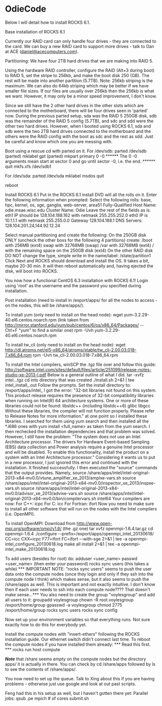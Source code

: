 OdieCode
========

Below I will detail how to install ROCKS 6.1.

Base installation of ROCKS 6.1

Currently our RAID card can only handle four drives - they are connected to the card. We can buy a new RAID card to support more drives - talk to Dan at ACE (daniel@acecomputers.com).

Partitioning:
We have four 2TB hard drives that we are making into RAID 5.

Using the hardware RAID controller, configure the RAID (Alt+3 during boot) to RAID 5, set the stripe to 256kb, and make the boot disk 250 (GB). The rest will be made into another partition (5.7TB). Note: 256kb striping is the maximum. We can also do 64kb striping which may be better if we have smaller file sizes. If our files are usually over 256kb then the 256kb is what we want. However, it may only be a minor speed improvement, I don't know.

Since we still have the 2 other hard drives in the other slots which are connected to the motherboard, there will be four drives seen in 'parted' now. During the previous parted setup, sda was the RAID 5 250GB disk, sdb was the remainder of the RAID 5 config (5.7TB), and sdc and sdd were the other two hard drives. However, when I booted using ROCKS 6.1, sda and sdb were the two 2TB hard drives connected to the motherboard and the others were the RAID config with the boot as sdc and the rest as sdd. Just be careful and know which one you are messing with.

Boot using a rescue cd with parted on it.
For /dev/sdb:
parted /dev/sdb
(parted) mklabel gpt
(parted) mkpart primary 0 -0 ****** The 0 -0 arguments mean start at sector 0 and go until sector -0, i.e. the end. ******
quit
mkfs.xfs /dev/sdb1

For /dev/sda:
parted /dev/sda
mklabel msdos
quit

reboot

Install ROCKS 6.1
Put in the ROCKS 6.1 install DVD will all the rolls on it. Enter the following information when prompted:
Select the following rolls:
base, hpc, kernel, os, sge, ganglia, web-server, area51
Fully-Qualified Host Name: odie.msae.wisc.edu
Cluster Name: Odie
Leave the rest of the fields as is.
eth1 IP should be 128.104.188.162 with netmask 255.255.252.0
eth0 IP is 10.1.1.1 with netmask 255.255.0.0
Gateway 128.104.188.1
DNS Servers: 128.104.201.24,144.92.12.24

Select manual partitioning and create the following:
On the 250GB disk ONLY (uncheck the other boxs for the following 4 partitions) create:
/boot   with 256MB (ext4)
swap   with 32768MB (swap)
/var     with 32768MB (ext4)
/          with the remaining space on the 250GB disk (ext4)
On the other RAID disk DO NOT change the type, simple write in the name/label: /state/partition1
Click Next and ROCKS should download and install the OS. It takes a bit, maybe 20-30 min. It will then reboot automatically and, having ejected the disk, will boot into ROCKS.

You now how a functional CentOS 6.3 installation with ROCKS 6.1!
Login using 'root' as the username and the password you specified during installation.




Post installation (need to install in /export/apps/<name> for all the nodes to access - on the nodes, this will be /share/apps/<name>).

To install yum (only need to install on the head node): 
wget yum-3.2.29-40.el6.centos.noarch.rpm    (link taken from http://mirror.stanford.edu/yum/pub/centos/6/os/x86_64/Packages/ -- Ctrl+F "yum" to find a similar one)
rpm -Uvh yum-3.2.29-40.el6.centos.noarch.rpm

To install tw_cli (only need to install on the head node):
wget http://dl.atrpms.net/el5-x86_64/atrpms/stable/tw_cli-2.00.03.018-7.x86_64.rpm
rpm -Uvh tw_cli-2.00.03.018-7.x86_64.rpm

To install the Intel compilers, winSCP the .tgz file over and follow this guide:
http://software.intel.com/sites/default/files/article/251099/release-notes-studio-xe-2013-l.pdf
Below is a general outline of what I did.
tar -xvfz intel...tgz
cd into directory that was created
./install.sh 2>&1 | tee intel_install_<date>.out
Follow the prompts. Set the install directory to: /export/apps/intel_<date>
I got the error:
"32-bit libraries not found on this system.
This product release requires the presence of 32-bit compatibility libraries
when running on Intel(R) 64 architecture systems. One or more of these libraries
could not be found:
    libstdc++ (including libstdc++6)
    glibc
    libgcc
Without these libraries, the compiler will not function properly.  Please refer 
to Release Notes for more information."
at one point so I installed these libraries.
I searched for them using yum search <name> and then installed all the *.i686 ones with yum install <full_name> as taken from the yum search.
I then rechecked the installation dependencies and that problem was solved.
However, I still have the problem:
"The system does not use an Intel Architecture processor. The drivers for
Hardware Event-based Sampling (EBS) data collection and Power analysis require a
genuine Intel processor and will be disabled. To enable this functionality,
install the product on a system with an Intel Architecture processor."
Considering it wants us to put in a new processor, I just ignored this error and continued with the installation.
It finished successfully. I then executed the "source" commands that the output provides. Namely,
source /share/apps/intel/intel-original-2013-x84-mv0.0/vtune_amplifier_xe_2013/amplxe-vars.sh
source /share/apps/intel/intel-original-2013-x84-mv0.0/inspector_xe_2013/inspxe-vars.sh
source /share/apps/intel/intel-original-2013-x84-mv0.0/advisor_xe_2013/advixe-vars.sh
source /share/apps/intel/intel-original-2013-x84-mv0.0/bin/compilervars.sh intel64
Your compilers are now:
    For C++: icpc
    For C: icc
    For Fortran: ifort
Now you need to make sure to install all other software that will run on the nodes with the Intel compilers (i.e. OpenMPI).

To install OpenMPI:
Download from http://www.open-mpi.org/software/ompi/v1.6/ (the .gz one)
tar xvfz openmpi-1.6.4.tar.gz
cd openmpi-1.6.4
./configure --prefix=/export/apps/openmpi_intel_20130618/ CC=icc CXX=icpc F77=ifort FC=ifort --with-sge 2>&1 | tee -a openmpi-intel_configure_20130618.log
make all install 2>&1 | tee -a openmpi-intel_make_20130618.log
 
To add users (besides for root) do:
adduser <user_name>
passwd <user_name> (then enter your password)
rocks sync users    (this takes a while)
   *** IMPORTANT NOTE: "rocks sync users" seems to push the user data onto the compute nodes (once they login and only if they ssh into the compute node I think) which makes sense, but it also seems to push the /share/apps as well. This is important and not exactly intuitive. I don't know then if each user needs to ssh into each compute node???? That doesn't make sense...***
You also need to create the group "voylesgroup" and add all users to it:
groupadd voylesgroup
chown -R root.voylesgroup /export/home/group
gpasswd -a <username> voylesgroup
chmod 2775 /export/home/group
rocks sync users
rocks sync config

Now set up your environment variables so that everything runs. Not sure exactly how to do this for everybody yet.

Install the compute nodes with "insert-ethers" following the ROCKS installation guide. Our ethernet switch didn't connect last time.
To reboot the compute nodes if you have installed them already:
*** Read this first. ***
rocks run host compute


***Note*** that /share seems empty on the compute nodes but the directory apps/ it is actually in there. You can check by cd /share/apps followed by ls to see the contents of /share/apps/.

You now need to set up the queue. Talk to Xing about this if you are having problems - otherwise just use google and look at out past scripts.

Feng had this in his setup as well, but I haven't gotten there yet:
Parallel jobs:  qsub .pe mpich # of cores submit.sh
